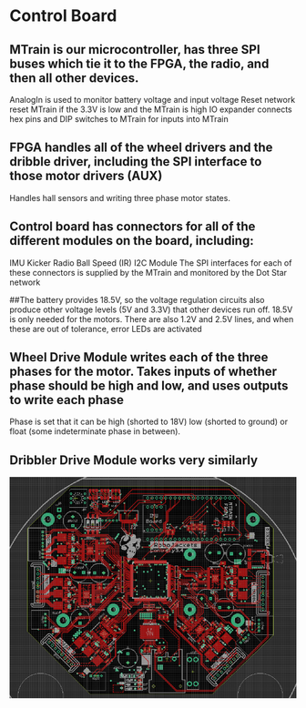 # Control Board

## MTrain is our microcontroller, has three SPI buses which tie it to the FPGA, the radio, and then all other devices. 
AnalogIn is used to monitor battery voltage and input voltage
Reset network reset MTrain if the 3.3V is low and the MTrain is high
IO expander connects hex pins and DIP switches to MTrain for inputs into MTrain

## FPGA handles all of the wheel drivers and the dribble driver, including the SPI interface to those motor drivers (AUX)
Handles hall sensors and writing three phase motor states.

## Control board has connectors for all of the different modules on the board, including:
IMU
Kicker
Radio
Ball Speed (IR)
I2C Module
The SPI interfaces for each of these connectors is supplied by the MTrain and monitored by the Dot Star network

##The battery provides 18.5V, so the voltage regulation circuits also produce other voltage levels (5V and 3.3V) that other devices run off.
18.5V is only needed for the motors.
There are also 1.2V and 2.5V lines, and when these are out of tolerance, error LEDs are activated

## Wheel Drive Module writes each of the three phases for the motor. Takes inputs of whether phase should be high and low, and uses outputs to write each phase
Phase is set that it can be high (shorted to 18V) low (shorted to ground) or float (some indeterminate phase in between).
## Dribbler Drive Module works very similarly
![Control Board](./control.png)
